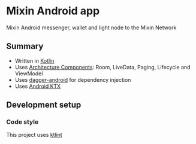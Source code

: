 # Mixin Android app
Mixin Android messenger, wallet and light node to the Mixin Network


## Summary

 * Written in [Kotlin](https://kotlinlang.org/)
 * Uses [Architecture Components](https://developer.android.com/topic/libraries/architecture/): Room, LiveData, Paging, Lifecycle and ViewModel
 * Uses [dagger-android](https://google.github.io/dagger/android.html) for dependency injection
 * Uses [Android KTX](https://github.com/android/android-ktx)

 ## Development setup

 ### Code style

This project uses [ktlint](https://github.com/shyiko/ktlint)